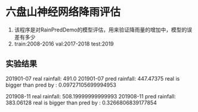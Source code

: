 # 六盘山神经网络降雨评估
1. 该程序是对RainPredDemo的模型评估，用来验证降雨量的增加中，模型的误差有多少
2. train:2008-2016  val:2017-2018  test:2019
   
## 实验结果
201901-07 real rainfall:  491.0
201901-07 pred rainfall:  447.47375
real is bigger than pred by : 0.09727105699994953 

201908-11 real rainfall:  508.19999999999993
201908-11 pred rainfall:  383.06128
real is bigger than pred by : 0.3266806839177854